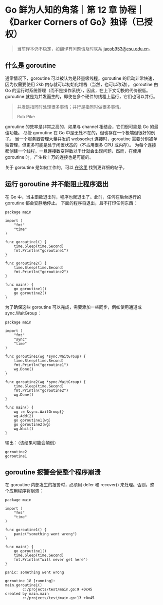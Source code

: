 # Go 鲜为人知的角落｜第 12 章 协程｜《Darker Corners of Go》独译（已授权）

> 当前译本仍不稳定，如翻译有问题请及时联系 jacob953@csu.edu.cn。

## 什么是 goroutine

通常情况下，goroutine 可以被认为是轻量级线程。goroutine 的启动非常快速，因为仅需要使用 2kb 内存就可以初始化堆栈（当然，也可以改动）。
goroutine 由 Go 的运行时系统管理（而不是操作系统），因此，在上下文切换的代价很低。
goroutine 就是为并发而生的，即使在多个硬件的线程上运行，它们也可以并行。

> 并发是指同时处理很多事情；并行是指同时做很多事情。
> 
> Rob Pike

goroutine 的效率是非常之高的，如果与 channel 相结合，它们很可能是 Go 的最佳功能。
尽管 goroutine 在 Go 中是无处不在的，但也存在一个极端但很好的例子。
当一个服务器管理大量并发的 websocket 连接时，goroutine 需要分别被单独管理，但更多可能是处于闲置状态的（不占用很多 CPU 或内存）。
为每个连接都创建一个线程，一旦连接数变得数以千计就会出现问题，然而，在使用 goroutine 时，产生数十万的连接也是可能的。

关于 goroutine 是如何工作的，可以 [在这里](https://medium.com/technofunnel/understanding-golang-and-goroutines-72ac3c9a014d) 找到更详细的帖子。

## 运行 goroutine 并不能阻止程序退出

在 Go 中，当主函数退出时，程序也就退出了。此时，任何在后台运行的 goroutine 都会安静地停止。
下面的程序将退出，且不打印任何东西：

```Golang
package main

import (
    "fmt"
    "time"
)

func goroutine1() {
    time.Sleep(time.Second)
    fmt.Println("goroutine1")
}

func goroutine2() {
    time.Sleep(time.Second)
    fmt.Println("goroutine2")
}

func main() {
    go goroutine1()
    go goroutine2()
}
```

为了确保这些 goroutine 可以完成，需要添加一些同步，例如使用通道或 sync.WaitGroup：

```Golang
package main

import (
    "fmt"
    "sync"
    "time"
)

func goroutine1(wg *sync.WaitGroup) {
    time.Sleep(time.Second)
    fmt.Println("goroutine1")
    wg.Done()
}

func goroutine2(wg *sync.WaitGroup) {
    time.Sleep(time.Second)
    fmt.Println("goroutine2")
    wg.Done()
}

func main() {
    wg := &sync.WaitGroup{}
    wg.Add(2)
    go goroutine1(wg)
    go goroutine2(wg)
    wg.Wait()
}
```

输出：（该结果可能会颠倒）

```
goroutine2
goroutine1
```

## goroutine 报警会使整个程序崩溃

在 goroutine 内部发生的报警时，必须用 defer 和 recover() 来处理。否则，整个应用程序将崩溃：

```Golang
package main

import (
    "fmt"
    "time"
)

func goroutine1() {
    panic("something went wrong")
}

func main() {
    go goroutine1()
    time.Sleep(time.Second)
    fmt.Println("will never get here")
}
```


```
panic: something went wrong 

goroutine 18 [running]:
main.goroutine1()
        c:/projects/test/main.go:9 +0x45
created by main.main
        c:/projects/test/main.go:13 +0x45
```